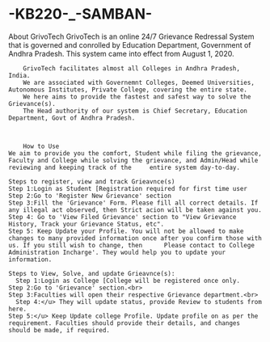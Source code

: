 
# -KB220-_-SAMBAN-

About GrivoTech
GrivoTech is an online 24/7 Grievance Redressal System that is governed and conrolled by Education Department, Government of Andhra Pradesh. This system came into effect from August 1, 2020.
                  
		GrivoTech facilitates almost all Colleges in Andhra Pradesh, India.
		We are associated with Governemnt Colleges, Deemed Universities, Autonomous Institutes, Private College, covering the entire state.
		We here aims to provide the fastest and safest way to solve the Grievance(s).
		The Head authority of our system is Chief Secretary, Education Department, Govt of Andhra Pradesh.
      
                  
                  
		How to Use
	We aim to provide you the comfort, Student while filing the grievance, Faculty and College while solving the grievance, and Admin/Head while reviewing and keeping track of the     entire system day-to-day.
  
  	Steps to register, view and track Grieavnce(s)
    Step 1:Login as Student [Registration required for first time user
    Step 2:Go to 'Register New Grievance' section
    Step 3:Fill the 'Grievance' Form. Please fill all correct details. If any illegal act observed, then Strict acion will be taken against you. 
    Step 4: Go to 'View Filed Grievance' section to "View Grievance History, Track your Grievance Status, etc".
    Step 5: Keep Update your Profile. You will not be allowed to make changes to many provided information once after you confirm those with us. If you still wish to change, then      Please contact to College Administration Incharge'. They would help you to update your information.
  
	Steps to View, Solve, and update Grieavnce(s):
 	  Step 1:Login as College [College will be registered once only.
    Step 2:Go to 'Grievance' section.<br>
    Step 3:Faculties will open their respective Grievance department.<br>
 	  Step 4:</u> They will update status, provide Review to students from here.
  	Step 5:</u> Keep Update college Profile. Update profile on as per the requirement. Faculties should provide their details, and changes should be made, if required.
                
